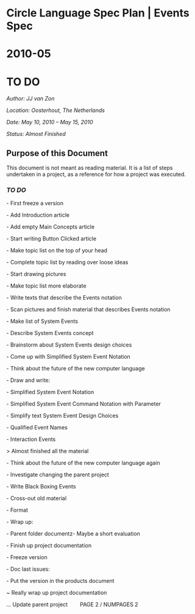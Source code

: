 ﻿Circle Language Spec Plan | Events Spec
=======================================

2010-05
========

TO DO
======

*Author: JJ van Zon*

*Location: Oosterhout, The Netherlands*

*Date: May 10, 2010 – May 15, 2010*

*Status: Almost Finished*
## **Purpose of this Document**
This document is not meant as reading material. It is a list of steps undertaken in a project, as a reference for how a project was executed.
### ***TO DO***
\- First freeze a version

\- Add Introduction article

\- Add empty Main Concepts article

\- Start writing Button Clicked article

\- Make topic list on the top of your head

\- Complete topic list by reading over loose ideas

\- Start drawing pictures

\- Make topic list more elaborate

\- Write texts that describe the Events notation

\- Scan pictures and finish material that describes Events notation

\- Make list of System Events

\- Describe System Events concept

\- Brainstorm about System Events design choices

\- Come up with Simplified System Event Notation

\- Think about the future of the new computer language

\- Draw and write:

\- Simplified System Event Notation

\- Simplified System Event Command Notation with Parameter

\- Simplify text System Event Design Choices

\- Qualified Event Names

\- Interaction Events

\> Almost finished all the material

\- Think about the future of the new computer language again

\- Investigate changing the parent project

\- Write Black Boxing Events

\- Cross-out old material

\- Format

\- Wrap up:

\- Parent folder documentz- Maybe a short evaluation

\- Finish up project documentation

\- Freeze version

\- Doc last issues:

\- Put the version in the products document

~ Really wrap up project documentation

... Update parent project
`	 `PAGE 2 /  NUMPAGES 2
